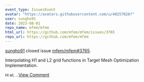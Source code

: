```yaml
---
event_type: IssuesEvent
avatar: "https://avatars.githubusercontent.com/u/40257026?"
user: sungho91
date: 2023-08-01
repo_name: mfem/mfem
html_url: https://github.com/mfem/mfem/issues/3765
repo_url: https://github.com/mfem/mfem
---
```


<a href='https://github.com/sungho91' target='_blank'>sungho91</a> closed issue <a href='https://github.com/mfem/mfem/issues/3765' target='_blank'>mfem/mfem#3765</a>.

<p>Interpolating H1 and L2 grid functions in Target Mesh Optimization Implementation.</p><small>Hi all,...</small><a href='https://github.com/mfem/mfem/issues/3765' target='_blank'>View Comment</a>